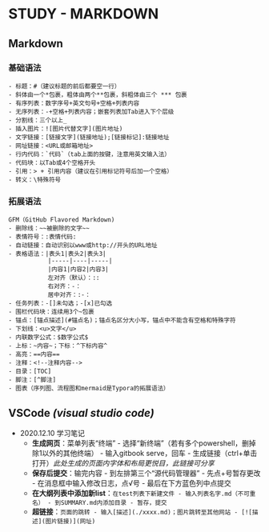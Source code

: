 # STUDY - MARKDOWN
## Markdown
### 基础语法
```
- 标题：#（建议标题的前后都要空一行）
- 斜体由一个*包裹，粗体由两个**包裹，斜粗体由三个 *** 包裹
- 有序列表：数字序号+英文句号+空格+列表内容
- 无序列表：-+空格+列表内容；嵌套列表加Tab进入下个层级
- 分割线：三个以上_
- 插入图片：![图片代替文字](图片地址)
- 文字链接：[链接文字](链接地址);[链接标记]:链接地址
- 网址链接：<URL或邮箱地址>
- 行内代码：`代码`（tab上面的按键，注意用英文输入法）
- 代码块：以Tab或4个空格开头
- 引用：> + 引用内容（建议在引用标记符号后加一个空格）
- 转义：\特殊符号

```

### 拓展语法
```
GFM（GitHub Flavored Markdown)
- 删除线：~~被删除的文字~~
- 表情符号：:表情代码:
- 自动链接：自动识别以www或http://开头的URL地址
- 表格语法：|表头1|表头2|表头3|
           |-----|----|-----|
           |内容1|内容2|内容3|
           左对齐（默认）：::
           右对齐：-：
           居中对齐：:-：
- 任务列表：-[]未勾选；-[x]已勾选
- 围栏代码块：连续用3个~包裹
- 锚点：[锚点描述](#锚点名)；锚点名区分大小写，锚点中不能含有空格和特殊字符
- 下划线：<u>文字</u>
- 内联数字公式：$数字公式$
- 上标：~内容~；下标：^下标内容^
- 高亮：==内容==
- 注释：<!--注释内容-->
- 目录：[TOC]
- 脚注：[^脚注]
- 图表（序列图、流程图和mermaid是Typora的拓展语法）
```
## VSCode *(visual studio code)*
+ 2020.12.10 学习笔记
   + **生成网页**：菜单列表“终端” - 选择“新终端”（若有多个powershell，删掉除1以外的其他终端） - 输入gitbook serve，回车 - 生成链接（ctrl+单击打开）*此处生成的页面内字体和布局更悦目，此链接可分享* 
   + **保存后提交**：输完内容 - 到左排第三个“源代码管理器” - 先点+号暂存更改 - 在消息框中输入修改日志，点√号 - 最后在下方蓝色列中点提交
   + **在大纲列表中添加新list**：```在test列表下新建文件 - 输入列表名字.md（不可重名） - 到SUMMARY.md内添加目录 - 暂存，提交```
   + **超链接**：```页面的跳转 - 输入[描述](./xxxx.md)；图片跳转至其他网站 - [![描述](图片链接)](网址)```